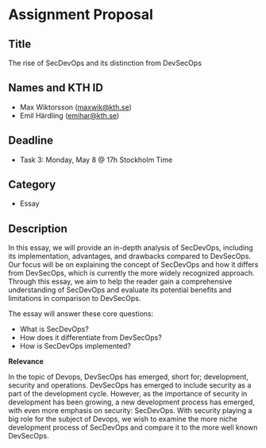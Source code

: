 # Assignment Proposal

## Title

The rise of SecDevOps and its distinction from DevSecOps

## Names and KTH ID

  - Max Wiktorsson (maxwik@kth.se)
  - Emil Härdling (emihar@kth.se)

## Deadline

- Task 3: Monday, May 8 @ 17h Stockholm Time

## Category

- Essay

## Description

In this essay, we will provide an in-depth analysis of SecDevOps, including its implementation, advantages, and drawbacks compared to DevSecOps. Our focus will be on explaining the concept of SecDevOps and how it differs from DevSecOps, which is currently the more widely recognized approach. Through this essay, we aim to help the reader gain a comprehensive understanding of SecDevOps and evaluate its potential benefits and limitations in comparison to DevSecOps.

The essay will answer these core questions:
- What is SecDevOps?
- How does it differentiate from DevSecOps?
- How is SecDevOps implemented?


**Relevance**

In the topic of Devops, DevSecOps has emerged, short for; development, security and operations. DevSecOps has emerged to include security as a part of the development cycle. However, as the importance of security in development has been growing, a new development process has emerged, with even more emphasis on security: SecDevOps. With security playing a big role for the subject of Devops, we wish to examine the more niche development process of SecDevOps and compare it to the more well known DevSecOps.
